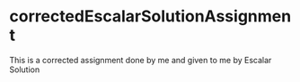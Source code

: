 # correctedEscalarSolutionAssignment
This is a corrected assignment done by me and given to me by Escalar Solution

